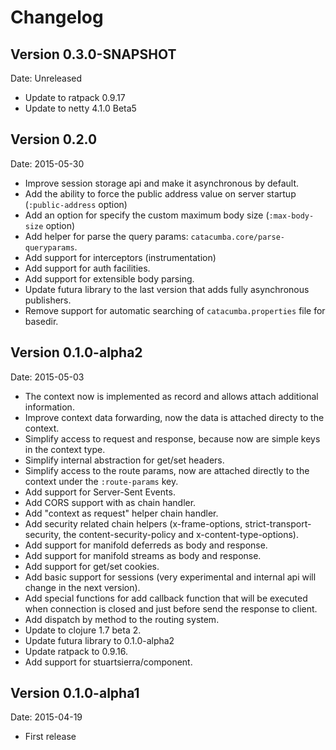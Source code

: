 # Changelog #

## Version 0.3.0-SNAPSHOT ##

Date: Unreleased

- Update to ratpack 0.9.17
- Update to netty 4.1.0 Beta5


## Version 0.2.0 ##

Date: 2015-05-30

- Improve session storage api and make it asynchronous by default.
- Add the ability to force the public address value on server startup (`:public-address` option)
- Add an option for specify the custom maximum body size (`:max-body-size` option)
- Add helper for parse the query params: `catacumba.core/parse-queryparams`.
- Add support for interceptors (instrumentation)
- Add support for auth facilities.
- Add support for extensible body parsing.
- Update futura library to the last version that adds fully asynchronous publishers.
- Remove support for automatic searching of `catacumba.properties` file for basedir.


## Version 0.1.0-alpha2 ##

Date: 2015-05-03

- The context now is implemented as record and allows attach additional information.
- Improve context data forwarding, now the data is attached directy to the context.
- Simplify access to request and response, because now are simple keys in the context type.
- Simplify internal abstraction for get/set headers.
- Simplify access to the route params, now are attached directly to the context under
  the `:route-params` key.
- Add support for Server-Sent Events.
- Add CORS support with as chain handler.
- Add "context as request" helper chain handler.
- Add security related chain helpers (x-frame-options, strict-transport-security,
  the content-security-policy and x-content-type-options).
- Add support for manifold deferreds as body and response.
- Add support for manifold streams as body and response.
- Add support for get/set cookies.
- Add basic support for sessions (very experimental and internal api will change
  in the next version).
- Add special functions for add callback function that will be executed when
  connection is closed and just before send the response to client.
- Add dispatch by method to the routing system.
- Update to clojure 1.7 beta 2.
- Update futura library to 0.1.0-alpha2
- Update ratpack to 0.9.16.
- Add support for stuartsierra/component.


## Version 0.1.0-alpha1 ##

Date: 2015-04-19

- First release
